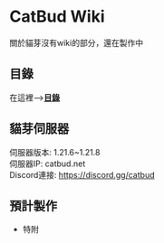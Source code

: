 # CatBud Wiki

關於貓芽沒有wiki的部分，還在製作中

## 目錄

在這裡-->[**目錄**](/index.md)

## 貓芽伺服器

伺服器版本: 1.21.6~1.21.8  
伺服器IP: catbud.net  
Discord連接: <https://discord.gg/catbud>

## 預計製作

- 特附
